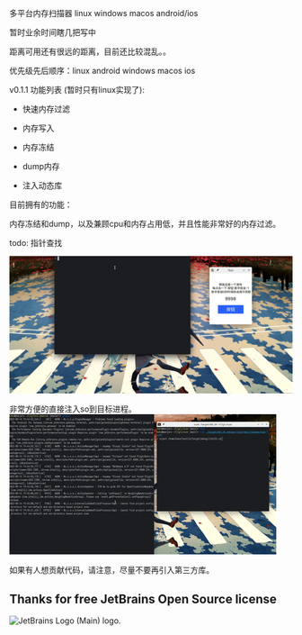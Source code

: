 多平台内存扫描器 linux windows macos android/ios

暂时业余时间瞎几把写中

距离可用还有很远的距离，目前还比较混乱。。

优先级先后顺序：linux android windows macos ios

v0.1.1 功能列表 (暂时只有linux实现了):

- 快速内存过滤

- 内存写入

- 内存冻结

- dump内存

- 注入动态库

目前拥有的功能：

内存冻结和dump，以及兼顾cpu和内存占用低，并且性能非常好的内存过滤。

todo: 指针查找

![img2](img/file.gif)

非常方便的直接注入so到目标进程。
![img1](img/cnm.gif)

如果有人想贡献代码，请注意，尽量不要再引入第三方库。

## Thanks for free JetBrains Open Source license

<img src="https://resources.jetbrains.com/storage/products/company/brand/logos/jb_beam.png" alt="JetBrains Logo (Main) logo." height="200"/>
